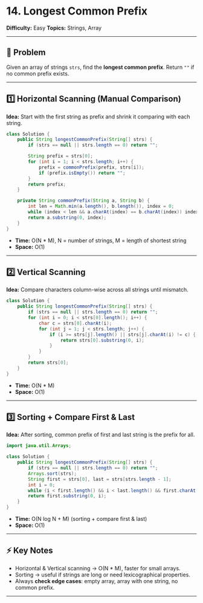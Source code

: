 
# 14. Longest Common Prefix 

**Difficulty:** Easy
**Topics:** Strings, Array

---

## 🧠 Problem

Given an array of strings `strs`, find the **longest common prefix**.
Return `""` if no common prefix exists.

---

## 1️⃣ Horizontal Scanning (Manual Comparison)

**Idea:** Start with the first string as prefix and shrink it comparing with each string.

```java
class Solution {
    public String longestCommonPrefix(String[] strs) {
        if (strs == null || strs.length == 0) return "";

        String prefix = strs[0];
        for (int i = 1; i < strs.length; i++) {
            prefix = commonPrefix(prefix, strs[i]);
            if (prefix.isEmpty()) return "";
        }
        return prefix;
    }

    private String commonPrefix(String a, String b) {
        int len = Math.min(a.length(), b.length()), index = 0;
        while (index < len && a.charAt(index) == b.charAt(index)) index++;
        return a.substring(0, index);
    }
}
```

* **Time:** O(N * M), N = number of strings, M = length of shortest string
* **Space:** O(1)

---

## 2️⃣ Vertical Scanning

**Idea:** Compare characters column-wise across all strings until mismatch.

```java
class Solution {
    public String longestCommonPrefix(String[] strs) {
        if (strs == null || strs.length == 0) return "";
        for (int i = 0; i < strs[0].length(); i++) {
            char c = strs[0].charAt(i);
            for (int j = 1; j < strs.length; j++) {
                if (i >= strs[j].length() || strs[j].charAt(i) != c) {
                    return strs[0].substring(0, i);
                }
            }
        }
        return strs[0];
    }
}
```

* **Time:** O(N * M)
* **Space:** O(1)

---

## 3️⃣ Sorting + Compare First & Last

**Idea:** After sorting, common prefix of first and last string is the prefix for all.

```java
import java.util.Arrays;

class Solution {
    public String longestCommonPrefix(String[] strs) {
        if (strs == null || strs.length == 0) return "";
        Arrays.sort(strs);
        String first = strs[0], last = strs[strs.length - 1];
        int i = 0;
        while (i < first.length() && i < last.length() && first.charAt(i) == last.charAt(i)) i++;
        return first.substring(0, i);
    }
}
```

* **Time:** O(N log N + M) (sorting + compare first & last)
* **Space:** O(1)

---

## ⚡ Key Notes

* Horizontal & Vertical scanning → O(N * M), faster for small arrays.
* Sorting → useful if strings are long or need lexicographical properties.
* Always **check edge cases**: empty array, array with one string, no common prefix.

---
